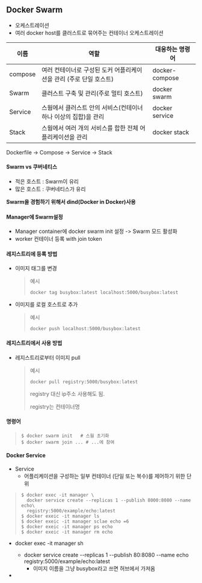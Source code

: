## Docker Swarm

* 오케스트레이션
* 여러 docker host를 클러스트로 묶어주는 컨테이너 오케스트레이션



| 이름    | 역할                                                         | 대응하는 명령어 |
| ------- | ------------------------------------------------------------ | --------------- |
| compose | 여러 컨테이너로 구성된 도커 어플리케이션을 관리 (주로 단일 호스트) | docker-compose  |
| Swarm   | 클러스트 구축 및 관리(주로 멀티 호스트)                      | docker swarm    |
| Service | 스웜에서 클러스트 안의 서비스(컨테이너 하나 이상의 집합)을 관리 | docker service  |
| Stack   | 스웜에서 여러 개의 서비스를 합한 전체 어플리케이션을 관리    | docker stack    |



Dockerfile -> Compose -> Service -> Stack



#### Swarm vs 쿠버네티스

* 적은 호스트 : Swarm이 유리
* 많은 호스트 : 쿠버네티스가 유리



**Swarm을 경험하기 위해서 dind(Docker in Docker)사용**



#### Manager에 Swarm설정

* Manager container에 docker swarm init 설정 -> Swarm 모드 활성화
* worker 컨테이너 등록 with join token



#### 레지스트리에 등록 방법

* 이미지 태그를 변경

  > 예시
  >
  > `docker tag busybox:latest localhost:5000/busybox:latest`

* 이미지를 로컬 호스트로 추가

  > 예시
  >
  > `docker push localhost:5000/busybox:latest`

#### 레지스트리에서 사용 방법

* 레지스트리로부터 이미지 pull

  > 예시
  >
  > `docker pull registry:5000/busybox:latest`
  >
  > registry 대신 ip주소 사용해도 됨.
  >
  > registry는 컨테이너명




#### 명령어

> ```shell
> $ docker swarm init	# 스웜 초기화
> $ docker swarm join ... # ...에 참여
> ```



#### Docker Service

* Service
  * 어플리케이션을 구성하는 일부 컨테이너 (단일 또는 복수)를 제어하기 위한 단위

> ```shell
> $ docker exec -it manager \
> 	docker service create --replicas 1 --publish 8000:8080 --name echo\
> 	registry:5000/example/echo:latest
> $ docker exeic -it manager ls
> $ docker exeic -it manager sclae echo =6
> $ docker exeic -it manager ps echo
> $ docker exeic -it manager rm echo
> ```
>
> 











* docker exec -it manager sh
  * docker service create --replicas 1 --publish 80:8080 --name echo registry:5000/example/echo:latest
    * 이미지 이름을 그냥 busybox라고 쓰면 허브에서 가져옴

* 